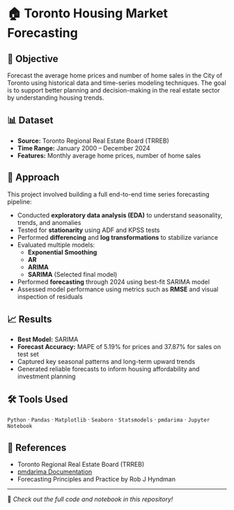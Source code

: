 # 🏠 Toronto Housing Market Forecasting

## 🎯 Objective
Forecast the average home prices and number of home sales in the City of Toronto using historical data and time-series modeling techniques. The goal is to support better planning and decision-making in the real estate sector by understanding housing trends.

## 📊 Dataset
- **Source:** Toronto Regional Real Estate Board (TRREB)
- **Time Range:** January 2000 – December 2024
- **Features:** Monthly average home prices, number of home sales

## 🧠 Approach
This project involved building a full end-to-end time series forecasting pipeline:

- Conducted **exploratory data analysis (EDA)** to understand seasonality, trends, and anomalies
- Tested for **stationarity** using ADF and KPSS tests
- Performed **differencing** and **log transformations** to stabilize variance
- Evaluated multiple models:  
  - **Exponential Smoothing**  
  - **AR**  
  - **ARIMA**  
  - **SARIMA** (Selected final model)
- Performed **forecasting** through 2024 using best-fit SARIMA model
- Assessed model performance using metrics such as **RMSE** and visual inspection of residuals

## 📈 Results
- **Best Model:** SARIMA  
- **Forecast Accuracy:** MAPE of 5.19% for prices and 37.87% for sales on test set  
- Captured key seasonal patterns and long-term upward trends  
- Generated reliable forecasts to inform housing affordability and investment planning

## 🛠 Tools Used
`Python` · `Pandas` · `Matplotlib` · `Seaborn` · `Statsmodels` · `pmdarima` · `Jupyter Notebook`

## 📎 References
- Toronto Regional Real Estate Board (TRREB)
- [pmdarima Documentation](https://alkaline-ml.com/pmdarima/)
- Forecasting Principles and Practice by Rob J Hyndman

---

📁 *Check out the full code and notebook in this repository!*
